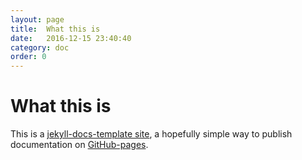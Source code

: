 ```yaml
---
layout: page
title:  What this is
date:   2016-12-15 23:40:40
category: doc
order: 0
---
```


# What this is

This is a [jekyll-docs-template site](http://bruth.github.io/jekyll-docs-template/), a hopefully simple way to publish documentation on [GitHub-pages](https://pages.github.com/).


